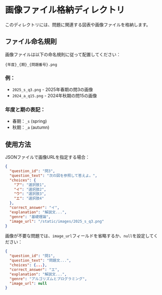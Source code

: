 # 画像ファイル格納ディレクトリ

このディレクトリには、問題に関連する図表や画像ファイルを格納します。

## ファイル命名規則

画像ファイルは以下の命名規則に従って配置してください：

```
{年度}_{期}_{問題番号}.png
```

### 例：
- `2025_s_q3.png` - 2025年春期の問3の画像
- `2024_a_q15.png` - 2024年秋期の問15の画像

### 年度と期の表記：
- 春期：`_s` (spring)
- 秋期：`_a` (autumn)

## 使用方法

JSONファイルで画像URLを指定する場合：

```json
{
  "question_id": "問3",
  "question_text": "次の図を参照して答えよ。",
  "choices": {
    "ア": "選択肢1",
    "イ": "選択肢2",
    "ウ": "選択肢3",
    "エ": "選択肢4"
  },
  "correct_answer": "イ",
  "explanation": "解説文...",
  "genre": "基礎理論",
  "image_url": "/static/images/2025_s_q3.png"
}
```

画像が不要な問題では、`image_url`フィールドを省略するか、`null`を設定してください：

```json
{
  "question_id": "問1",
  "question_text": "問題文...",
  "choices": {...},
  "correct_answer": "エ",
  "explanation": "解説文...",
  "genre": "アルゴリズムとプログラミング",
  "image_url": null
}
```

